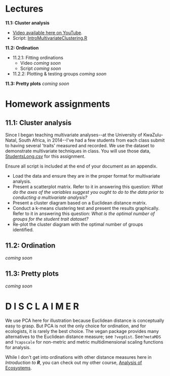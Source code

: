 # Lectures

**11.1: Cluster analysis** 
* [Video available here on YouTube](https://youtu.be/3FFerYQbb-0). 
* Script: [IntroMultivariateClustering.R](https://github.com/devanmcg/IntroRangeR/blob/master/11_IntroMultivariate/IntroMultivariateClustering.R) 

**11.2: Ordination** 
* 11.2.1: Fitting ordinations 
  - Video *coming soon*
  - Script *coming soon*
* 11.2.2: Plotting & testing groups *coming soon*

**11.3: Pretty plots** *coming soon*

# Homework assignments 

## 11.1: Cluster analysis

Since I began teaching multivariate analyses--at the University of KwaZulu-Natal, South Africa, in 2014--I've had a few students from each class submit to having several 'traits' measured and recorded. 
We use the dataset to demonstrate multivariate techniques in class. 
You will use those data, [StudentsLong.csv](https://github.com/devanmcg/IntroRangeR/raw/master/data/StudentsLong.csv) for this assignment. 

Ensure all script is included at the end of your document as an appendix. 

* Load the data and ensure they are in the proper format for multivariate analysis. 
* Present a scatterplot matrix. 
Refer to it in answering this question: *What do the axes of the variables suggest you ought to do to the data prior to conducting a multivariate analysis?*
* Present a cluster diagram based on a Euclidean distance matrix.
* Conduct a k-means clustering test and present the results graphically. 
Refer to it in answering this question: *What is the optimal number of groups for the student trait dataset?*
* Re-plot the cluster diagram with the optimal number of groups identified.

## 11.2: Ordination 

*coming soon*

## 11.3: Pretty plots

*coming soon*


# D I S C L A I M E R

We use PCA here for illustration because Euclidean distance is conceptually easy to grasp. 
But PCA is not the only choice for ordination, and for ecologists, it is rarely the best choice. 
The vegan package provides many alternatives to the Euclidean distance measure;  see `?vegdist`.
See`?metaMDS` and `?capscale` for non-metric and metric multidimensional scaling functions for analysis.

While I don't get into ordinations with other distance measures here in *Introduction to* ***R***, you can check out my other course, [Analysis of Ecosystems](https://github.com/devanmcg/rangeR/tree/master/Analysis%20of%20Ecosystems). 
